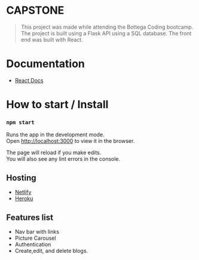 # CAPSTONE

> This project was made while attending the Bottega Coding bootcamp. The project is built using a Flask API using a SQL database. The front end was built with React. 

# Documentation

- [React Docs](https://reactjs.org/docs/getting-started.html)

# How to start / Install

### `npm start`

Runs the app in the development mode.\
Open [http://localhost:3000](http://localhost:3000) to view it in the browser.

The page will reload if you make edits.\
You will also see any lint errors in the console.

## Hosting

- [Netlify](https://tg-capstone.netlify.app)
- [Heroku](https://tg-capstone.herokuapp.com/)

## Features list

  - Nav bar with links
  - Picture Carousel
  - Authentication
  - Create,edit, and delete blogs. 